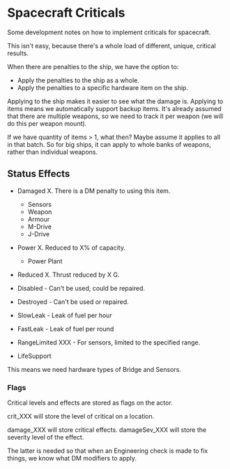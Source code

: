 # Spacecraft Criticals

Some development notes on how to implement criticals for spacecraft.

This isn't easy, because there's a whole load of different, unique, critical results.

When there are penalties to the ship, we have the option to:
* Apply the penalties to the ship as a whole.
* Apply the penalties to a specific hardware item on the ship.

Applying to the ship makes it easier to see what the damage is. Applying to items means we
automatically support backup items. It's already assumed that there are multiple weapons,
so we need to track it per weapon (we will do this per weapon mount).

If we have quantity of items > 1, what then? Maybe assume it applies to all in that
batch. So for big ships, it can apply to whole banks of weapons, rather than individual
weapons.

## Status Effects

* Damaged X. There is a DM penalty to using this item.
  * Sensors
  * Weapon
  * Armour
  * M-Drive
  * J-Drive

* Power X. Reduced to X% of capacity.
  * Power Plant

* Reduced X. Thrust reduced by X G.

* Disabled - Can't be used, could be repaired.
* Destroyed - Can't be used or repaired.
* SlowLeak - Leak of fuel per hour
* FastLeak - Leak of fuel per round
* RangeLimited XXX - For sensors, limited to the specified range. 

* LifeSupport

This means we need hardware types of Bridge and Sensors.

### Flags

Critical levels and effects are stored as flags on the actor.

crit_XXX will store the level of critical on a location.

damage_XXX will store critical effects.
damageSev_XXX will store the severity level of the effect.

The latter is needed so that when an Engineering check is made to fix things, we know
what DM modifiers to apply.